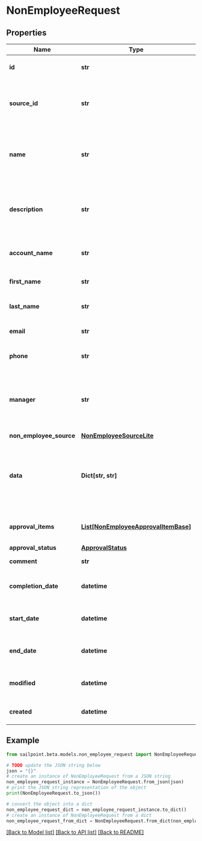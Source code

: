 # NonEmployeeRequest


## Properties

Name | Type | Description | Notes
------------ | ------------- | ------------- | -------------
**id** | **str** | Non-Employee source id. | [optional] 
**source_id** | **str** | Source Id associated with this non-employee source. | [optional] 
**name** | **str** | Source name associated with this non-employee source. | [optional] 
**description** | **str** | Source description associated with this non-employee source. | [optional] 
**account_name** | **str** | Requested identity account name. | [optional] 
**first_name** | **str** | Non-Employee&#39;s first name. | [optional] 
**last_name** | **str** | Non-Employee&#39;s last name. | [optional] 
**email** | **str** | Non-Employee&#39;s email. | [optional] 
**phone** | **str** | Non-Employee&#39;s phone. | [optional] 
**manager** | **str** | The account ID of a valid identity to serve as this non-employee&#39;s manager. | [optional] 
**non_employee_source** | [**NonEmployeeSourceLite**](NonEmployeeSourceLite.md) |  | [optional] 
**data** | **Dict[str, str]** | Additional attributes for a non-employee. Up to 10 custom attributes can be added. | [optional] 
**approval_items** | [**List[NonEmployeeApprovalItemBase]**](NonEmployeeApprovalItemBase.md) | List of approval item for the request | [optional] 
**approval_status** | [**ApprovalStatus**](ApprovalStatus.md) |  | [optional] 
**comment** | **str** | Comment of requester | [optional] 
**completion_date** | **datetime** | When the request was completely approved. | [optional] 
**start_date** | **datetime** | Non-Employee employment start date. | [optional] 
**end_date** | **datetime** | Non-Employee employment end date. | [optional] 
**modified** | **datetime** | When the request was last modified. | [optional] 
**created** | **datetime** | When the request was created. | [optional] 

## Example

```python
from sailpoint.beta.models.non_employee_request import NonEmployeeRequest

# TODO update the JSON string below
json = "{}"
# create an instance of NonEmployeeRequest from a JSON string
non_employee_request_instance = NonEmployeeRequest.from_json(json)
# print the JSON string representation of the object
print(NonEmployeeRequest.to_json())

# convert the object into a dict
non_employee_request_dict = non_employee_request_instance.to_dict()
# create an instance of NonEmployeeRequest from a dict
non_employee_request_from_dict = NonEmployeeRequest.from_dict(non_employee_request_dict)
```
[[Back to Model list]](../README.md#documentation-for-models) [[Back to API list]](../README.md#documentation-for-api-endpoints) [[Back to README]](../README.md)


